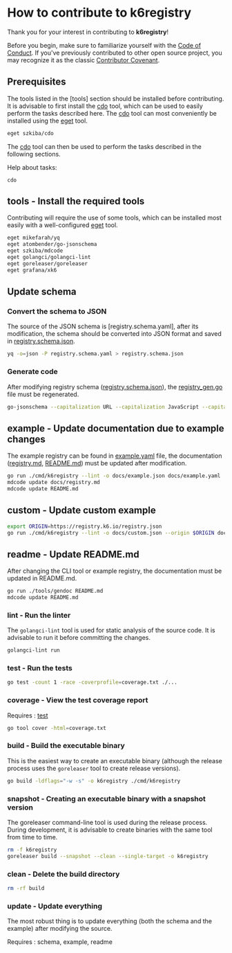 # How to contribute to k6registry

Thank you for your interest in contributing to **k6registry**!

Before you begin, make sure to familiarize yourself with the [Code of Conduct](CODE_OF_CONDUCT.md). If you've previously contributed to other open source project, you may recognize it as the classic [Contributor Covenant](https://contributor-covenant.org/).


## Prerequisites

The tools listed in the [tools] section should be installed before contributing. It is advisable to first install the [cdo] tool, which can be used to easily perform the tasks described here. The [cdo] tool can most conveniently be installed using the [eget] tool.

```bash
eget szkiba/cdo
```

The [cdo] tool can then be used to perform the tasks described in the following sections.

Help about tasks:

```
cdo
```

[cdo]: (https://github.com/szkiba/cdo)
[eget]: https://github.com/zyedidia/eget

## tools - Install the required tools

Contributing will require the use of some tools, which can be installed most easily with a well-configured [eget] tool.

```bash
eget mikefarah/yq
eget atombender/go-jsonschema
eget szkiba/mdcode
eget golangci/golangci-lint
eget goreleaser/goreleaser
eget grafana/xk6
```

## Update schema

### Convert the schema to JSON

The source of the JSON schema is [registry.schema.yaml], after its modification, the schema should be converted into JSON format and saved in [registry.schema.json].

```bash
yq -o=json -P registry.schema.yaml > registry.schema.json
```

### Generate code

After modifying registry schema ([registry.schema.json]), the [registry_gen.go] file must be regenerated.

```bash
go-jsonschema --capitalization URL --capitalization JavaScript --capitalization OSS -p k6registry --only-models -o registry_gen.go registry.schema.json
```

[registry.schema.json]: registry.schema.json
[registry_gen.go]: registry_gen.go

## example - Update documentation due to example changes

The example registry can be found in [example.yaml] file, the documentation ([registry.md], [README.md]) must be updated after modification.

```bash
go run ./cmd/k6registry --lint -o docs/example.json docs/example.yaml
mdcode update docs/registry.md
mdcode update README.md
```

[example.yaml]: docs/example.yaml
[registry.md]: docs/registry.md
[README.md]: README.md

## custom - Update custom example

```bash
export ORIGIN=https://registry.k6.io/registry.json
go run ./cmd/k6registry --lint -o docs/custom.json --origin $ORIGIN docs/custom.yaml
```

## readme - Update README.md

After changing the CLI tool or example registry, the documentation must be updated in README.md.

```bash
go run ./tools/gendoc README.md
mdcode update README.md
```

### lint - Run the linter

The `golangci-lint` tool is used for static analysis of the source code.
It is advisable to run it before committing the changes.

```bash
golangci-lint run
```

### test - Run the tests

```bash
go test -count 1 -race -coverprofile=coverage.txt ./...
```

[test]: <#test---run-the-tests>

### coverage - View the test coverage report

Requires
: [test]

```bash
go tool cover -html=coverage.txt
```

### build - Build the executable binary

This is the easiest way to create an executable binary (although the release process uses the `goreleaser` tool to create release versions).

```bash
go build -ldflags="-w -s" -o k6registry ./cmd/k6registry
```

[build]: <#build---build-the-executable-binary>

### snapshot - Creating an executable binary with a snapshot version

The goreleaser command-line tool is used during the release process. During development, it is advisable to create binaries with the same tool from time to time.

```bash
rm -f k6registry
goreleaser build --snapshot --clean --single-target -o k6registry
```

[snapshot]: <#snapshot---creating-an-executable-binary-with-a-snapshot-version>

### clean - Delete the build directory

```bash
rm -rf build
```

### update - Update everything

The most robust thing is to update everything (both the schema and the example) after modifying the source.

Requires
: schema, example, readme
